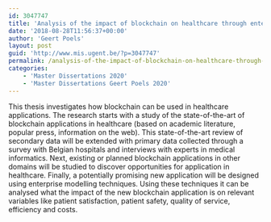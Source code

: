 ```yaml
---
id: 3047747
title: 'Analysis of the impact of blockchain on healthcare through enterprise modelling (Sophie De Vuyst)'
date: '2018-08-28T11:56:37+00:00'
author: 'Geert Poels'
layout: post
guid: 'http://www.mis.ugent.be/?p=3047747'
permalink: /analysis-of-the-impact-of-blockchain-on-healthcare-through-enterprise-modelling-sophie-de-vuyst/
categories:
    - 'Master Dissertations 2020'
    - 'Master Dissertations Geert Poels 2020'
---
```


This thesis investigates how blockchain can be used in healthcare applications. The research starts with a study of the state-of-the-art of blockchain applications in healthcare (based on academic literature, popular press, information on the web). This state-of-the-art review of secondary data will be extended with primary data collected through a survey with Belgian hospitals and interviews with experts in medical informatics. Next, existing or planned blockchain applications in other domains will be studied to discover opportunities for application in healthcare. Finally, a potentially promising new application will be designed using enterprise modelling techniques. Using these techniques it can be analysed what the impact of the new blockchain application is on relevant variables like patient satisfaction, patient safety, quality of service, efficiency and costs.